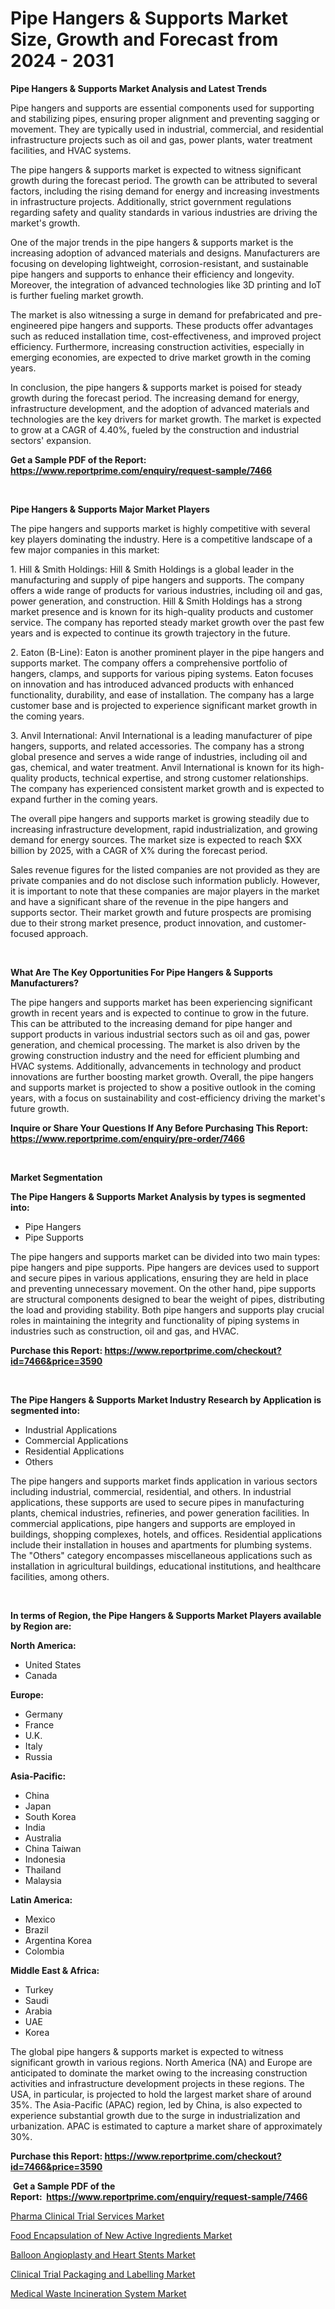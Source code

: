 <p><h1>Pipe Hangers & Supports Market Size, Growth and Forecast from 2024 - 2031</h1></p><p><strong>Pipe Hangers & Supports Market Analysis and Latest Trends</strong></p>
<p><p>Pipe hangers and supports are essential components used for supporting and stabilizing pipes, ensuring proper alignment and preventing sagging or movement. They are typically used in industrial, commercial, and residential infrastructure projects such as oil and gas, power plants, water treatment facilities, and HVAC systems.</p><p>The pipe hangers & supports market is expected to witness significant growth during the forecast period. The growth can be attributed to several factors, including the rising demand for energy and increasing investments in infrastructure projects. Additionally, strict government regulations regarding safety and quality standards in various industries are driving the market's growth.</p><p>One of the major trends in the pipe hangers & supports market is the increasing adoption of advanced materials and designs. Manufacturers are focusing on developing lightweight, corrosion-resistant, and sustainable pipe hangers and supports to enhance their efficiency and longevity. Moreover, the integration of advanced technologies like 3D printing and IoT is further fueling market growth.</p><p>The market is also witnessing a surge in demand for prefabricated and pre-engineered pipe hangers and supports. These products offer advantages such as reduced installation time, cost-effectiveness, and improved project efficiency. Furthermore, increasing construction activities, especially in emerging economies, are expected to drive market growth in the coming years.</p><p>In conclusion, the pipe hangers & supports market is poised for steady growth during the forecast period. The increasing demand for energy, infrastructure development, and the adoption of advanced materials and technologies are the key drivers for market growth. The market is expected to grow at a CAGR of 4.40%, fueled by the construction and industrial sectors' expansion.</p></p>
<p><strong>Get a Sample PDF of the Report:&nbsp; <a href="https://www.reportprime.com/enquiry/request-sample/7466">https://www.reportprime.com/enquiry/request-sample/7466</a></strong></p>
<p>&nbsp;</p>
<p><strong>Pipe Hangers & Supports Major Market Players</strong></p>
<p><p>The pipe hangers and supports market is highly competitive with several key players dominating the industry. Here is a competitive landscape of a few major companies in this market:</p><p>1. Hill & Smith Holdings: Hill & Smith Holdings is a global leader in the manufacturing and supply of pipe hangers and supports. The company offers a wide range of products for various industries, including oil and gas, power generation, and construction. Hill & Smith Holdings has a strong market presence and is known for its high-quality products and customer service. The company has reported steady market growth over the past few years and is expected to continue its growth trajectory in the future.</p><p>2. Eaton (B-Line): Eaton is another prominent player in the pipe hangers and supports market. The company offers a comprehensive portfolio of hangers, clamps, and supports for various piping systems. Eaton focuses on innovation and has introduced advanced products with enhanced functionality, durability, and ease of installation. The company has a large customer base and is projected to experience significant market growth in the coming years.</p><p>3. Anvil International: Anvil International is a leading manufacturer of pipe hangers, supports, and related accessories. The company has a strong global presence and serves a wide range of industries, including oil and gas, chemical, and water treatment. Anvil International is known for its high-quality products, technical expertise, and strong customer relationships. The company has experienced consistent market growth and is expected to expand further in the coming years.</p><p>The overall pipe hangers and supports market is growing steadily due to increasing infrastructure development, rapid industrialization, and growing demand for energy sources. The market size is expected to reach $XX billion by 2025, with a CAGR of X% during the forecast period.</p><p>Sales revenue figures for the listed companies are not provided as they are private companies and do not disclose such information publicly. However, it is important to note that these companies are major players in the market and have a significant share of the revenue in the pipe hangers and supports sector. Their market growth and future prospects are promising due to their strong market presence, product innovation, and customer-focused approach.</p></p>
<p>&nbsp;</p>
<p><strong>What Are The Key Opportunities For Pipe Hangers & Supports Manufacturers?</strong></p>
<p><p>The pipe hangers and supports market has been experiencing significant growth in recent years and is expected to continue to grow in the future. This can be attributed to the increasing demand for pipe hanger and support products in various industrial sectors such as oil and gas, power generation, and chemical processing. The market is also driven by the growing construction industry and the need for efficient plumbing and HVAC systems. Additionally, advancements in technology and product innovations are further boosting market growth. Overall, the pipe hangers and supports market is projected to show a positive outlook in the coming years, with a focus on sustainability and cost-efficiency driving the market's future growth.</p></p>
<p><strong>Inquire or Share Your Questions If Any Before Purchasing This Report: <a href="https://www.reportprime.com/enquiry/pre-order/7466">https://www.reportprime.com/enquiry/pre-order/7466</a></strong></p>
<p>&nbsp;</p>
<p><strong>Market Segmentation</strong></p>
<p><strong>The Pipe Hangers & Supports Market Analysis by types is segmented into:</strong></p>
<p><ul><li>Pipe Hangers</li><li>Pipe Supports</li></ul></p>
<p><p>The pipe hangers and supports market can be divided into two main types: pipe hangers and pipe supports. Pipe hangers are devices used to support and secure pipes in various applications, ensuring they are held in place and preventing unnecessary movement. On the other hand, pipe supports are structural components designed to bear the weight of pipes, distributing the load and providing stability. Both pipe hangers and supports play crucial roles in maintaining the integrity and functionality of piping systems in industries such as construction, oil and gas, and HVAC.</p></p>
<p><strong>Purchase this Report:&nbsp;<a href="https://www.reportprime.com/checkout?id=7466&price=3590">https://www.reportprime.com/checkout?id=7466&price=3590</a></strong></p>
<p>&nbsp;</p>
<p><strong>The Pipe Hangers & Supports Market Industry Research by Application is segmented into:</strong></p>
<p><ul><li>Industrial Applications</li><li>Commercial Applications</li><li>Residential Applications</li><li>Others</li></ul></p>
<p><p>The pipe hangers and supports market finds application in various sectors including industrial, commercial, residential, and others. In industrial applications, these supports are used to secure pipes in manufacturing plants, chemical industries, refineries, and power generation facilities. In commercial applications, pipe hangers and supports are employed in buildings, shopping complexes, hotels, and offices. Residential applications include their installation in houses and apartments for plumbing systems. The "Others" category encompasses miscellaneous applications such as installation in agricultural buildings, educational institutions, and healthcare facilities, among others.</p></p>
<p>&nbsp;</p>
<p><strong>In terms of Region, the Pipe Hangers & Supports Market Players available by Region are:</strong></p>
<p>
    <p> <strong> North America: </strong>
        <ul>
            <li>United States</li>
            <li>Canada</li>
        </ul>
        </p> 
    <p> <strong> Europe: </strong>
        <ul>
            <li>Germany</li>
            <li>France</li>
            <li>U.K.</li>
            <li>Italy</li>
            <li>Russia</li>
        </ul>
        </p> 
    <p> <strong> Asia-Pacific: </strong>
        <ul>
            <li>China</li>
            <li>Japan</li>
            <li>South Korea</li>
            <li>India</li>
            <li>Australia</li>
            <li>China Taiwan</li>
            <li>Indonesia</li>
            <li>Thailand</li>
            <li>Malaysia</li>
        </ul>
        </p> 
    <p> <strong> Latin America: </strong>
        <ul>
            <li>Mexico</li>
            <li>Brazil</li>
            <li>Argentina Korea</li>
            <li>Colombia</li>
        </ul>
        </p> 
    <p> <strong> Middle East & Africa: </strong>
        <ul>
            <li>Turkey</li>
            <li>Saudi</li>
            <li>Arabia</li>
            <li>UAE</li>
            <li>Korea</li>
        </ul>
    </p>
    </p>
<p><p>The global pipe hangers & supports market is expected to witness significant growth in various regions. North America (NA) and Europe are anticipated to dominate the market owing to the increasing construction activities and infrastructure development projects in these regions. The USA, in particular, is projected to hold the largest market share of around 35%. The Asia-Pacific (APAC) region, led by China, is also expected to experience substantial growth due to the surge in industrialization and urbanization. APAC is estimated to capture a market share of approximately 30%.</p></p>
<p><strong>Purchase this Report: <a href="https://www.reportprime.com/checkout?id=7466&price=3590">https://www.reportprime.com/checkout?id=7466&price=3590</a></strong></p>
<p>&nbsp;<strong>Get a Sample PDF of the Report:&nbsp;&nbsp;<a href="https://www.reportprime.com/enquiry/request-sample/7466">https://www.reportprime.com/enquiry/request-sample/7466</a></strong></p>
<p><strong></strong></p>
<p><p><a href="https://medium.com/@besaosmani1903/pharma-clinical-trial-services-nbsp-market-focuses-on-market-share-size-and-projected-forecast-75e4bdcc9415">Pharma Clinical Trial Services Market</a></p><p><a href="https://medium.com/@besaosmani1903/food-encapsulation-of-new-active-ingredients-market-competitive-analysis-market-trends-and-fb306a46767d">Food Encapsulation of New Active Ingredients Market</a></p><p><a href="https://medium.com/@besaosmani1903/balloon-angioplasty-and-heart-stents-market-size-and-market-trends-complete-industry-overview-9eb8513416b7">Balloon Angioplasty and Heart Stents Market</a></p><p><a href="https://medium.com/@besaosmani1903/clinical-trial-packaging-and-labelling-market-size-cagr-trends-2024-2030-443d97f4d825">Clinical Trial Packaging and Labelling Market</a></p><p><a href="https://medium.com/@besaosmani1903/medical-waste-incineration-system-market-size-market-outlook-and-market-forecast-2023-to-2030-850dca3215fe">Medical Waste Incineration System Market</a></p></p>